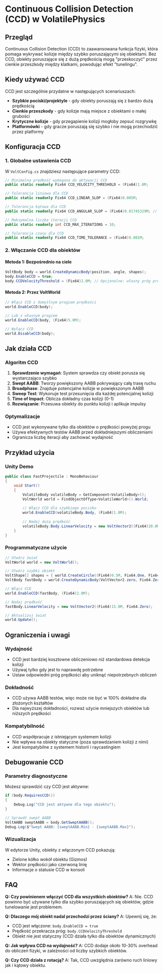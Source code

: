 # Continuous Collision Detection (CCD) w VolatilePhysics

## Przegląd

Continuous Collision Detection (CCD) to zaawansowana funkcja fizyki, która pomaga wykrywać kolizje między szybko poruszającymi się obiektami. Bez CCD, obiekty poruszające się z dużą prędkością mogą "przeskoczyć" przez cienkie przeszkody między klatkami, powodując efekt "tunelingu".

## Kiedy używać CCD

CCD jest szczególnie przydatne w następujących scenariuszach:

- **Szybkie pociski/projektyle** - gdy obiekty poruszają się z bardzo dużą prędkością
- **Cienkie przeszkody** - gdy kolizje mają miejsce z obiektami o małej grubości
- **Krytyczne kolizje** - gdy przegapienie kolizji mogłoby zepsuć rozgrywkę
- **Platformówki** - gdy gracze poruszają się szybko i nie mogą przechodzić przez platformy

## Konfiguracja CCD

### 1. Globalne ustawienia CCD

W `VoltConfig.cs` znajdziesz następujące parametry CCD:

```csharp
// Minimalna prędkość wymagana do aktywacji CCD
public static readonly Fix64 CCD_VELOCITY_THRESHOLD = (Fix64)1.0M;

// Tolerancja liniowa dla CCD
public static readonly Fix64 CCD_LINEAR_SLOP = (Fix64)0.005M;

// Tolerancja kątowa dla CCD  
public static readonly Fix64 CCD_ANGULAR_SLOP = (Fix64)0.01745329M; // 1 stopień

// Maksymalna liczba iteracji CCD
public static readonly int CCD_MAX_ITERATIONS = 10;

// Tolerancja czasu dla CCD
public static readonly Fix64 CCD_TIME_TOLERANCE = (Fix64)0.001M;
```

### 2. Włączanie CCD dla obiektów

#### Metoda 1: Bezpośrednio na ciele

```csharp
VoltBody body = world.CreateDynamicBody(position, angle, shapes);
body.EnableCCD = true;
body.CCDVelocityThreshold = (Fix64)2.0M; // Opcjonalne: własny próg prędkości
```

#### Metoda 2: Przez VoltWorld

```csharp
// Włącz CCD z domyślnym progiem prędkości
world.EnableCCD(body);

// Lub z własnym progiem
world.EnableCCD(body, (Fix64)5.0M);

// Wyłącz CCD
world.DisableCCD(body);
```

## Jak działa CCD

### Algoritm CCD

1. **Sprawdzenie wymagań**: System sprawdza czy obiekt porusza się wystarczająco szybko
2. **Swept AABB**: Tworzy powiększony AABB pokrywający całą trasę ruchu
3. **Broadphase**: Znajduje potencjalne kolizje w powiększonym AABB
4. **Sweep Test**: Wykonuje test przesunięcia dla każdej potencjalnej kolizji
5. **Time of Impact**: Oblicza dokładny czas kolizji (0-1)
6. **Rozwiązanie**: Przesuwa obiekty do punktu kolizji i aplikuje impulsy

### Optymalizacje

- CCD jest wykonywane tylko dla obiektów o prędkości powyżej progu
- Używa efektywnych testów AABB przed dokładniejszymi obliczeniami
- Ogranicza liczbę iteracji aby zachować wydajność

## Przykład użycia

### Unity Demo

```csharp
public class FastProjectile : MonoBehaviour
{
    void Start()
    {
        VolatileBody volatileBody = GetComponent<VolatileBody>();
        VoltWorld world = FindObjectOfType<VolatileWorld>().World;
        
        // Włącz CCD dla szybkiego pocisku
        world.EnableCCD(volatileBody.Body, (Fix64)1.0M);
        
        // Nadaj dużą prędkość
        volatileBody.Body.LinearVelocity = new VoltVector2((Fix64)20.0M, Fix64.Zero);
    }
}
```

### Programmatyczne użycie

```csharp
// Utwórz świat
VoltWorld world = new VoltWorld();

// Utwórz szybki obiekt
VoltShape[] shapes = { world.CreateCircle((Fix64)0.5M, Fix64.One, Fix64.Zero, (Fix64)0.5M) };
VoltBody fastBody = world.CreateDynamicBody(VoltVector2.zero, Fix64.Zero, shapes);

// Włącz CCD
world.EnableCCD(fastBody, (Fix64)2.0M);

// Nadaj prędkość
fastBody.LinearVelocity = new VoltVector2((Fix64)15.0M, Fix64.Zero);

// Aktualizuj świat
world.Update();
```

## Ograniczenia i uwagi

### Wydajność
- CCD jest bardziej kosztowne obliczeniowo niż standardowa detekcja kolizji
- Używaj tylko gdy jest to naprawdę potrzebne
- Ustaw odpowiedni próg prędkości aby uniknąć niepotrzebnych obliczeń

### Dokładność
- CCD używa AABB testów, więc może nie być w 100% dokładne dla złożonych kształtów
- Dla najwyższej dokładności, rozważ użycie mniejszych obiektów lub niższych prędkości

### Kompatybilność
- CCD współpracuje z istniejącym systemem kolizji
- Nie wpływa na obiekty statyczne (poza sprawdzaniem kolizji z nimi)
- Jest kompatybilne z systemem historii i raycastingiem

## Debugowanie CCD

### Parametry diagnostyczne

Możesz sprawdzić czy CCD jest aktywne:

```csharp
if (body.RequiresCCD())
{
    Debug.Log("CCD jest aktywne dla tego obiektu");
}

// Sprawdź swept AABB
VoltAABB sweptAABB = body.GetSweptAABB();
Debug.Log($"Swept AABB: {sweptAABB.Min} - {sweptAABB.Max}");
```

### Wizualizacja

W edytorze Unity, obiekty z włączonym CCD pokazują:
- Zielone kółko wokół obiektu (Gizmos)
- Wektor prędkości jako czerwoną linię
- Informacje o statusie CCD w konsoli

## FAQ

**Q: Czy powinienem włączyć CCD dla wszystkich obiektów?**
A: Nie. CCD powinno być używane tylko dla szybko poruszających się obiektów, gdzie tunelowanie jest problemem.

**Q: Dlaczego mój obiekt nadal przechodzi przez ściany?**
A: Upewnij się, że:
- CCD jest włączone: `body.EnableCCD = true`
- Prędkość przekracza próg: `body.CCDVelocityThreshold`
- Obiekt nie jest statyczny (CCD działa tylko dla obiektów dynamicznych)

**Q: Jak wpływa CCD na wydajność?**
A: CCD dodaje około 10-30% overhead do obliczeń fizyki, w zależności od liczby szybkich obiektów.

**Q: Czy CCD działa z rotacją?**
A: Tak, CCD uwzględnia zarówno ruch liniowy jak i kątowy obiektu.
